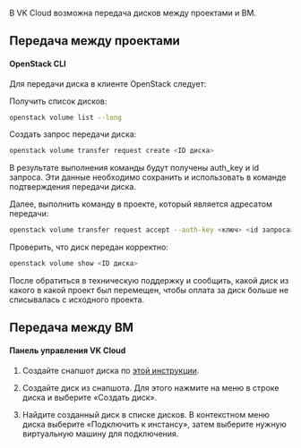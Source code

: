 В VK Cloud возможна передача дисков между проектами и ВМ.

## Передача между проектами

#### OpenStack CLI

Для передачи диска в клиенте OpenStack следует:

Получить список дисков:

```bash
openstack volume list --long
```

Создать запрос передачи диска:

```bash
openstack volume transfer request create <ID диска>
```

В результате выполнения команды будут получены auth_key и id запроса. Эти данные необходимо сохранить и использовать в команде подтверждения передачи диска.

Далее, выполнить команду в проекте, который является адресатом передачи:

```bash
openstack volume transfer request accept --auth-key <ключ> <id запроса>
```

Проверить, что диск передан корректно:

```bash
openstack volume show <ID диска>
```

После обратиться в техническую поддержку и сообщить, какой диск из какого в какой проект был перемещен, чтобы оплата за диск больше не списывалась с исходного проекта.

## Передача между ВМ

#### Панель управления VK Cloud

1. Создайте снапшот диска по [этой инструкции](https://mcs.mail.ru/help/ru_RU/vm-volumes/volume-snapshot).

2. Создайте диск из снапшота. Для этого нажмите на меню в строке диска и выберите «Создать диск».

3. Найдите созданный диск в списке дисков. В контекстном меню диска выберите «Подключить к инстансу», затем выберите нужную виртуальную машину для подключения.
